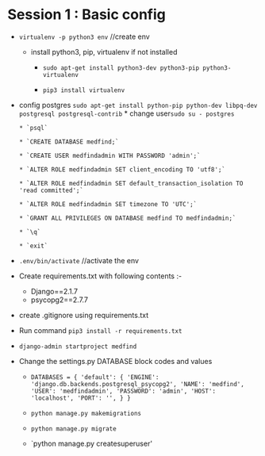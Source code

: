 # Session  1 : Basic config
* `virtualenv -p python3 env` //create env

  * install python3, pip, virtualenv if not installed
      *  `sudo apt-get install python3-dev python3-pip python3-virtualenv`

      *   `pip3 install virtualenv`
* config postgres `sudo apt-get install python-pip python-dev libpq-dev postgresql postgresql-contrib`
      * change user`sudo su - postgres`

      * `psql`

      * `CREATE DATABASE medfind;`

      * `CREATE USER medfindadmin WITH PASSWORD 'admin';`

      * `ALTER ROLE medfindadmin SET client_encoding TO 'utf8';`

      * `ALTER ROLE medfindadmin SET default_transaction_isolation TO 'read committed';`

      * `ALTER ROLE medfindadmin SET timezone TO 'UTC';`

      * `GRANT ALL PRIVILEGES ON DATABASE medfind TO medfindadmin;`

      * `\q`

      * `exit`
* `.env/bin/activate` //activate the env

* Create requirements.txt with following contents :-
    * Django==2.1.7
    * psycopg2==2.7.7

* create .gitignore using requirements.txt



* Run command `pip3 install -r requirements.txt`

* `django-admin startproject medfind`

* Change the settings.py DATABASE block codes and values

  * `DATABASES = {
        'default': {
          'ENGINE': 'django.db.backends.postgresql_psycopg2',
          'NAME': 'medfind',
          'USER': 'medfindadmin',
          'PASSWORD': 'admin',
          'HOST': 'localhost',
          'PORT': '',
      }
  }`

  * `python manage.py makemigrations`

  * `python manage.py migrate`

  * `python manage.py createsuperuser'
